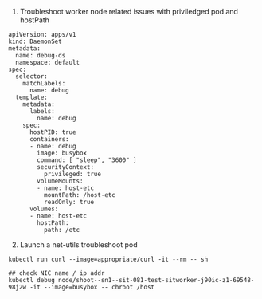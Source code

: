 
1. Troubleshoot worker node related issues with priviledged pod and hostPath        

```
apiVersion: apps/v1
kind: DaemonSet
metadata:
  name: debug-ds
  namespace: default
spec:
  selector:
    matchLabels:
      name: debug
  template:
    metadata:
      labels:
        name: debug
    spec:
      hostPID: true
      containers:
      - name: debug
        image: busybox
        command: [ "sleep", "3600" ]
        securityContext:
          privileged: true
        volumeMounts:
        - name: host-etc
          mountPath: /host-etc
          readOnly: true
      volumes:
      - name: host-etc
        hostPath:
          path: /etc
```

2. Launch a net-utils troubleshoot pod
```
kubectl run curl --image=appropriate/curl -it --rm -- sh

## check NIC name / ip addr
kubectl debug node/shoot--sn1--sit-081-test-sitworker-j90ic-z1-69548-98j2w -it --image=busybox -- chroot /host
```
